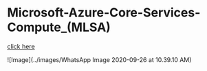 # Microsoft-Azure-Core-Services-Compute_(MLSA)

[click here](https://stdntpartners-my.sharepoint.com/:v:/g/personal/nihal_dias_studentambassadors_com/EUkOGcfvV-1KifuH9B367EsBnGRX-oS3s3bsT3T7iLGFoQ?e=rz3NC9)

![Image](../images/WhatsApp Image 2020-09-26 at 10.39.10 AM)